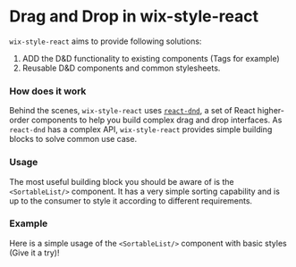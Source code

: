 # Drag and Drop in wix-style-react
`wix-style-react` aims to provide following solutions:
1. ADD the D&D functionality to existing components (Tags for example)
2. Reusable D&D components and common stylesheets.

### How does it work
Behind the scenes, `wix-style-react` uses [`react-dnd`](http://react-dnd.github.io/react-dnd/), a set of React higher-order components to help you build complex drag and drop interfaces. As `react-dnd` has a complex API, `wix-style-react` provides simple building blocks to solve common use case.

### Usage
The most useful building block you should be aware of is the `<SortableList/>` component. It has a very simple sorting capability and is up to the consumer to style it according to different requirements.

### Example
Here is a simple usage of the `<SortableList/>` component with basic styles (Give it a try)!

